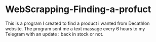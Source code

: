# WebScrapping-Finding-a-profuct
This is a program I created to find a product i wanted from Decathlon website.
The program sent me a text massage every 6 hours to my Telegram with an update : back in stock or not.
